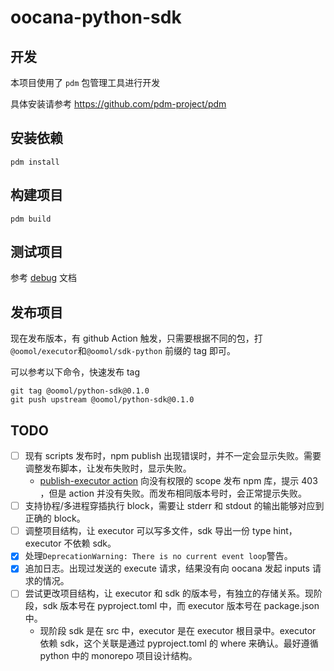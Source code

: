 # oocana-python-sdk

## 开发

本项目使用了 `pdm` 包管理工具进行开发

具体安装请参考 https://github.com/pdm-project/pdm

## 安装依赖

```
pdm install
```

## 构建项目

```
pdm build
```

## 测试项目

参考 [debug](./docs/debug.md) 文档

## 发布项目

现在发布版本，有 github Action 触发，只需要根据不同的包，打 `@oomol/executor`和`@oomol/sdk-python` 前缀的 tag 即可。

可以参考以下命令，快速发布 tag

```shell
git tag @oomol/python-sdk@0.1.0
git push upstream @oomol/python-sdk@0.1.0
```

## TODO

- [ ] 现有 scripts 发布时，npm publish 出现错误时，并不一定会显示失败。需要调整发布脚本，让发布失败时，显示失败。
    - [publish-executor action](https://github.com/oomol/oocana-python/actions/runs/9137881993/job/25128387566) 向没有权限的 scope 发布 npm 库，提示 403 ，但是 action 并没有失败。而发布相同版本号时，会正常提示失败。
- [ ] 支持协程/多进程穿插执行 block，需要让 stderr 和 stdout 的输出能够对应到正确的 block。
- [ ] 调整项目结构，让 executor 可以写多文件，sdk 导出一份 type hint，executor 不依赖 sdk。
- [x] 处理`DeprecationWarning: There is no current event loop`警告。
- [x] 追加日志。出现过发送的 execute 请求，结果没有向 oocana 发起 inputs 请求的情况。
- [ ] 尝试更改项目结构，让 executor 和 sdk 的版本号，有独立的存储关系。现阶段，sdk 版本号在 pyproject.toml 中，而 executor 版本号在 package.json 中。
    - 现阶段 sdk 是在 src 中，executor 是在 executor 根目录中。executor 依赖 sdk，这个关联是通过 pyproject.toml 的 where 来确认。最好遵循 python 中的 monorepo 项目设计结构。
